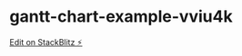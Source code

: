 # gantt-chart-example-vviu4k

[Edit on StackBlitz ⚡️](https://stackblitz.com/edit/gantt-chart-example-vviu4k)